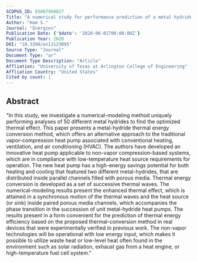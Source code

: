```yaml
---
SCOPUS_ID: 85087960827
Title: "A numerical study for performance prediction of a metal hydride thermal energy conversion system elaborating the superadiabatic condition"
Author: "Ham S."
Journal: "Energies"
Publication Date: {'$date': '2020-06-01T00:00:00Z'}
Publication Year: 2020
DOI: "10.3390/en13123095"
Source Type: "Journal"
Document Type: "ar"
Document Type Description: "Article"
Affliation: "University of Texas at Arlington College of Engineering"
Affliation Country: "United States"
Cited by count: 1
---
```


## Abstract
"In this study, we investigate a numerical-modeling method uniquely performing analyses of 50 different metal hydrides to find the optimized thermal effect. This paper presents a metal-hydride thermal energy conversion method, which offers an alternative approach to the traditional vapor-compression heat pump associated with conventional heating, ventilation, and air conditioning (HVAC). The authors have developed an innovative heat pump applicable to non-vapor compression-based systems, which are in compliance with low-temperature heat source requirements for operation. The new heat pump has a high-energy savings potential for both heating and cooling that featured two different metal-hydrides, that are distributed inside parallel channels filled with porous media. Thermal energy conversion is developed as a set of successive thermal waves. The numerical-modeling results present the enhanced thermal effect, which is attained in a synchronous motion of the thermal waves and the heat source (or sink) inside paired porous media channels, which accompanies the phase transition in the succession of unit metal-hydride heat pumps. The results present in a form convenient for the prediction of thermal energy efficiency based on the proposed thermal-conversion method in real devices that were experimentally verified in previous work. The non-vapor technologies will be operational with low energy input, which makes it possible to utilize waste heat or low-level heat often found in the environment such as solar radiation, exhaust gas from a heat engine, or high-temperature fuel cell system."
